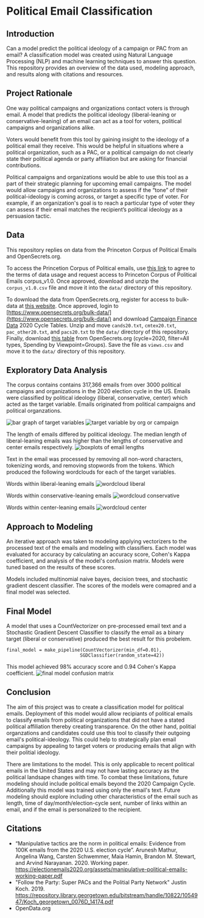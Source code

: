 # Political Email Classification

## Introduction
Can a model predict the political ideology of a campaign or PAC from an email? A classification model was created using Natural Language Processing (NLP) and machine learning techniques to answer this question. This repository provides an overview of the data used, modeling approach, and results along with citations and resources. 

## Project Rationale
One way political campaigns and organizations contact voters is through email. A model that predicts the political ideology (liberal-leaning or conservative-leaning) of an email can act as a tool for voters, political campaigns and organizations alike. 

Voters would benefit from this tool by gaining insight to the ideology of a political email they receive. This would be helpful in situations where a political organization, such as a PAC, or a political campaign do not clearly state their political agenda or party affiliation but are asking for financial contributions. 

Political campaigns and organizations would be able to use this tool as a part of their strategic planning for upcoming email campaigns. The model would allow campaigns and organizations to assess if the “tone” of their political-ideology is coming across, or target a specific type of voter. For example, if an organization's goal is to reach a particular type of voter they can assess if their email matches the recipient’s political ideology as a persuasion tactic. 

## Data
This repository replies on data from the Princeton Corpus of Political Emails and OpenSecrets.org. 

To access the Princetion Corpus of Political emails, use [this link](https://docs.google.com/forms/d/e/1FAIpQLSdcgjZo-D1nNON4d90H2j0VLtTdxiHK6Y8HPJSpdRu4w5YILw/viewform) to agree to the terms of data usage and request access to Princeton Corpus of Political Emails  corpus_v1.0. Once approved, download and unzip the `corpus_v1.0.csv` file and move it into the `data/` directory of this repository.

To download the data from OpenSecrets.org, register for access to bulk-data at [this website](https://www.opensecrets.org/bulk-data/signup). Once approved, login to [https://www.opensecrets.org/bulk-data/](https://www.opensecrets.org/bulk-data/) and download [Campaign Finance Data](https://www.opensecrets.org/bulk-data/downloads#campaign-finance) 2020 Cycle Tables. Unzip  and move `cands20.txt`, `cmtex20.txt`, `pac_other20.txt`, and `pacs20.txt` to the `data/` directory of this repository. Finally, download [this table](https://www.opensecrets.org/outsidespending/summ.php?cycle=2020&chrt=V&disp=O&type=A) from OpenSecrets.org (cycle=2020, filter=All types, Spending by Viewpoint=Groups). Save the file as `views.csv` and move it to the `data/` directory of this repository. 

## Exploratory Data Analysis
 The corpus contains contains 317,366 emails from over 3000 political campaigns and organizations in the 2020 election cycle in the US. Emails were classified by political ideology (liberal, conservative, center) which acted as the target variable. Emails originated from political campaigns and political organzations.

 ![bar graph of target variables](images/target_distribution.png) ![target variable by org or campaign](images/target_campaign_v_org.png)

 The length of emails differed by political ideology. The median length of liberal-leaning emails was higher than the lengths of conservative and center emails respectively. 
 ![boxplots of email lengths](images/email_length.png)

 Text in the email was processed by removing all non-word characters, tokenizing words, and removing stopwords from the tokens. Which produced the following wordclouds for each of the target variables.

Words within liberal-leaning emails
![wordcloud liberal](images/wordcloud_liberal2.png)

Words within conservative-leaning emails
![wordcloud conservative](images/wordcloud_conserv2.png) 

Words within center-leaning emails
![wordcloud center](images/wordcloud_cent2.png)
 
## Approach to Modeling
An iterative approach was taken to modeling applying vectorizers to the processed text of the emails and modeling with classifiers. Each model was evaluated for accuracy by calculating an accuracy score, Cohen's Kappa coefficient, and analysis of the model's confusion matrix.  Models were tuned based on the results of these scores. 

 Models included multinomial naive bayes, decision trees, and stochastic gradient descent classifier. The scores of the models were comapred and a final model was selected. 

## Final Model
 A model that uses a CountVectorizer on pre-processed email text and a Stochastic Gradient Descent Classifier to classify  the email as a binary target (liberal or conservative) produced the best result for this probelem. 
 ```
final_model = make_pipeline(CountVectorizer(min_df=0.01),
                            SGDClassifier(random_state=42))
 ```
 This model achieved 98% accuracy score and 0.94 Cohen's Kappa coefficient.
 ![final model confusion matrix](images/finalmodel_confusionmatrix.png) 

 ## Conclusion 
The aim of this project was to create a classification model for political emails. Deployment of this model would allow recipiants of political emails to classify emails from political organizations that did not have a stated political affiliation thereby creating transparence. On the other hand, politial organzations and candidates could use this tool to classify their outgoing email's political-ideology. This could help to strategically plan email campaigns by appealing to target voters or producing emails that align  with their politial ideology. 

There are limitations to the model. This is only applicable to recent political emails in the United States and may not have lasting accuracy as the political landsape changes with time. To combat these limitations, future modeling should include political emails beyond the 2020 Campaign Cycle. Additionally this model was trained using only the email's text. Future modeling should explore including other characteristics of the email such as length, time of day/month/election-cycle sent, number of links within an email, and if the email is personalized to the recipient. 

## Citations
* “Manipulative tactics are the norm in political emails: Evidence from 100K emails from
the 2020 U.S. election cycle”. Arunesh Mathur, Angelina Wang, Carsten Schwemmer,
Maia Hamin, Brandon M. Stewart, and Arvind Narayanan. 2020. Working paper.
https://electionemails2020.org/assets/manipulative-political-emails-working-paper.pdf
* "Follow the Party: Super PACs and the Politial Party Network" Justin Koch. 2019. https://repository.library.georgetown.edu/bitstream/handle/10822/1054947/Koch_georgetown_0076D_14174.pdf
* OpenData.org

